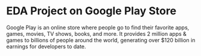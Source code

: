 # EDA Project on Google Play Store
Google Play is an online store where people go to find their favorite apps, games, movies, TV shows, books, and more. It provides 2 million apps & games to billions of people around the world, generating over $120 billion in earnings for developers to date.
